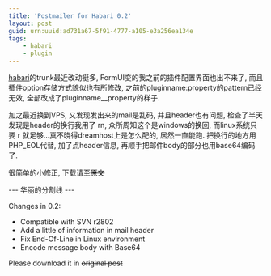 ```yaml
---
title: 'Postmailer for Habari 0.2'
layout: post
guid: urn:uuid:ad731a67-5f91-4777-a105-e3a256ea134e
tags:
    - habari
    - plugin
---
```


[habari](http://habariproject.org/)的trunk最近改动挺多, FormUI变的我之前的插件配置界面也出不来了, 而且插件option存储方式貌似也有所修改, 之前的pluginname:property的pattern已经无效, 全部改成了pluginname__property的样子. 

加之最近换到VPS, 又发现发出来的mail是乱码, 并且header也有问题, 检查了半天发现是header的换行我用了 rn, 众所周知这个是windows的换回, 而linux系统只要 r 就足够...真不晓得dreamhost上是怎么配的, 居然一直能跑. 把换行的地方用PHP_EOL代替, 加了点header信息, 再顺手把邮件body的部分也用base64编码了.

很简单的小修正, 下载请至~~原文~~

--- 华丽的分割线 ---

Changes in 0.2:

  * Compatible with SVN r2802
  * Add a little of information in mail header
  * Fix End-Of-Line in Linux environment
  * Encode message body with Base64

Please download it in ~~original post~~
